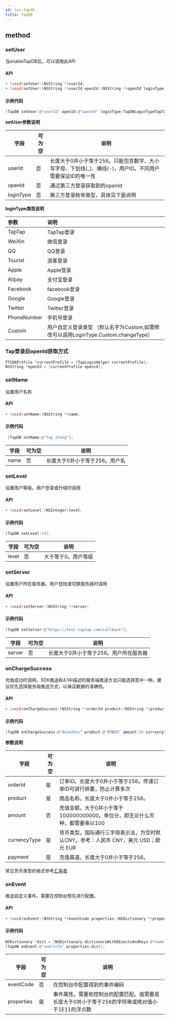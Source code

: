 ```yaml
---
id: ios-tapdb
title: TapDB
---
```

## method

### setUser

当enableTapDB后，可以调用此API  

#### API

```objectivec
+ (void)setUser:(NSString *)userId;
+ (void)setUser:(NSString *)userId openId:(NSString *)openId loginType:(TapDBLoginType)loginType;
```

#### 示例代码

```objectivec
[TapDB setUser:@"userId" openId:@"openId" loginType:TapDBLoginTypeTapTap];
```

**setUser参数说明**

| 字段        | 可为空 | 说明                                                           |
| --------- | --- | ------------------------------------------------------------ |
| userId    | 否   | 长度大于0并小于等于256。只能包含数字、大小写字母、下划线(\_)、横线(-)，用户ID。不同用户需要保证ID的唯一性 |
| openId    | 否   | 通过第三方登录获取到的openId                                            |
| loginType | 否   | 第三方登录枚举类型，具体见下面说明                                            |

**loginType类型说明**

| 参数          | 说明                                                           |
| :---------- | :----------------------------------------------------------- |
| TapTap      | TapTap登录                                                     |
| WeiXin      | 微信登录                                                         |
| QQ          | QQ登录                                                         |
| Tourist     | 游客登录                                                         |
| Apple       | Apple登录                                                      |
| Alipay      | 支付宝登录                                                        |
| Facebook    | facebook登录                                                   |
| Google      | Google登录                                                     |
| Twitter     | Twitter登录                                                    |
| PhoneNumber | 手机号登录                                                        |
| Custom      | 用户自定义登录类型  （默认名字为Custom,如需修改可以调用LoginType.Custom.changeType） |

### Tap登录后openId获取方式

```objectivec
TTSDKProfile *currentProfile = [TapLoginHelper currentProfile];
NSString *openId = [currentProfile openid];
```

### setName

设置用户名称
#### API  

```objectivec
+ (void)setName:(NSString *)name;
```

#### 示例代码

```objectivec
 [TapDB setName:@"Tap zhang"];
```

| 字段   | 可为空 | 说明                |
| ---- | --- | ----------------- |
| name | 否   | 长度大于0并小于等于256。用户名 |

### setLevel

设置用户等级。用户登录或升级时调用  
#### API  

```objectivec
+ (void)setLevel:(NSInteger)level;
```

#### 示例代码

```objectivec
[TapDB setLevel:10];
```

| 字段    | 可为空 | 说明         |
| ----- | --- | ---------- |
| level | 否   | 大于等于0。用户等级 |

### setServer

设置用户所在服务器。用户登陆或切换服务器时调用

#### API  

```objectivec
+ (void)setServer:(NSString *)server;
```

#### 示例代码

```objectivec
[TapDB setServer:@"https://test.taptap.com/callback"];
```

| 字段     | 可为空 | 说明                    |
| ------ | --- | --------------------- |
| server | 否   | 长度大于0并小于等于256。用户所在服务器 |

### onChargeSuccess

充值成功时调用。SDK推送和4.1中描述的服务端推送方法只能选择其中一种。建议优先选择服务端推送方式，以保证数据的准确性。

#### API  

```objectivec
+ (void)onChargeSuccess:(NSString *)orderId product:(NSString *)product amount:(NSInteger)amount currencyType:(NSString *)currencyType payment:(NSString *)payment;
```

#### 示例代码

```objectivec
[TapDB onChargeSuccess:@"0xueiEns" product:@"轩辕剑" amount:10 currencyType:@"CNY" payment:@"wechat"];
```

**参数说明**

| 字段           | 可为空 | 说明                                                |
| ------------ | --- | ------------------------------------------------- |
| orderId      | 是   | 订单ID。长度大于0并小于等于256。传递订单ID可进行排重，防止计算多次             |
| product      | 是   | 商品名称。长度大于0并小于等于256。                               |
| amount       | 否   | 充值金额。大于0并小于等于100000000000。单位分，即无论什么币种，都需要乘以100    |
| currencyType | 是   | 货币类型。国际通行三字母表示法，为空时默认CNY。参考：人民币 CNY，美元 USD；欧元 EUR |
| payment      | 是   | 充值渠道。长度大于0并小于等于256。                               |

常见货币类型的格式参考<a target="_blank" href="https://www.tapdb.com/docs/zh_CN/features/exchangeRate.html">汇率表</a>

### onEvent

推送自定义事件。需要在控制台预先进行配置。

#### API  

```objectivec
+ (void)onEvent:(NSString *)eventCode properties:(NSDictionary *)properties;
```

#### 示例代码

```objectivec
NSDictionary *dict = [NSDictionary dictionaryWithObjectsAndKeys:@"name",@"Tap zhang",@"age",@"18",nil];
[TapDB onEvent:@"userInfo" properties:dict];
```

| 字段         | 可为空 | 说明                                                   |
| ---------- | --- | ---------------------------------------------------- |
| eventCode  | 否   | 在控制台中配置得到的事件编码                                       |
| properties | 是   | 事件属性。需要和控制台的配置匹配。值需要是长度大于0并小于等于256的字符串或绝对值小于1E11的浮点数 |
